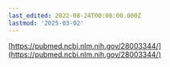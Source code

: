 ```yaml
---
last_edited: 2022-08-24T00:00:00.000Z
lastmod: '2025-03-02'
---
```





[https://pubmed.ncbi.nlm.nih.gov/28003344/](https://pubmed.ncbi.nlm.nih.gov/28003344/)
